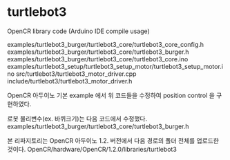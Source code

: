 # turtlebot3
OpenCR library code (Arduino IDE compile usage)


examples/turtlebot3_burger/turtlebot3_core/turtlebot3_core_config.h
examples/turtlebot3_burger/turtlebot3_core/turtlebot3_burger.h
examples/turtlebot3_burger/turtlebot3_core/turtlebot3_core.ino
examples/turtlebot3_setup/turtlebot3_setup_motor/turtlebot3_setup_motor.ino
src/turtlebot3/turtlebot3_motor_driver.cpp
include/turtlebot3/turtlebot3_motor_driver.h

OpenCR 아두이노 기본 example 에서 위 코드들을 수정하여 position control 을 구현하였다.

로봇 물리변수(ex. 바퀴크기)는 다음 코드에서 수정했다.
examples/turtlebot3_burger/turtlebot3_core/turtlebot3_burger.h



본 리파지토리는 OpenCR 아두이노 1.2. 버전에서 다음 경로의 폴더 전체를 업로드한 것이다.
OpenCR/hardware/OpenCR/1.2.0/libraries/turtlebot3

